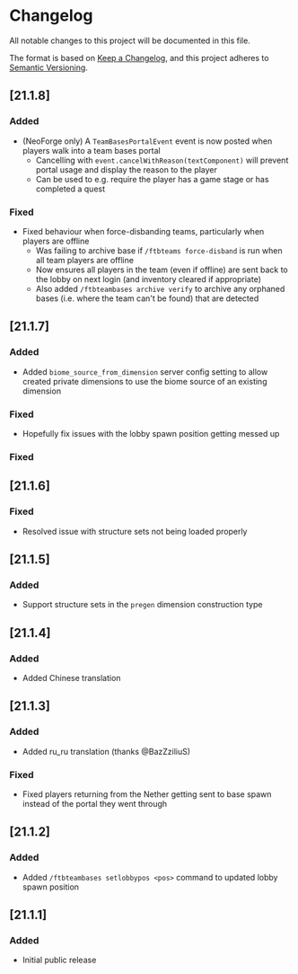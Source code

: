 # Changelog
All notable changes to this project will be documented in this file.

The format is based on [Keep a Changelog](https://keepachangelog.com/en/1.0.0/),
and this project adheres to [Semantic Versioning](https://semver.org/spec/v2.0.0.html).

## [21.1.8]

### Added
* (NeoForge only) A `TeamBasesPortalEvent` event is now posted when players walk into a team bases portal
  * Cancelling with `event.cancelWithReason(textComponent)` will prevent portal usage and display the reason to the player
  * Can be used to e.g. require the player has a game stage or has completed a quest

### Fixed
* Fixed behaviour when force-disbanding teams, particularly when players are offline
  * Was failing to archive base if `/ftbteams force-disband` is run when all team players are offline
  * Now ensures all players in the team (even if offline) are sent back to the lobby on next login (and inventory cleared if appropriate)
  * Also added `/ftbteambases archive verify` to archive any orphaned bases (i.e. where the team can't be found) that are detected

## [21.1.7]

### Added
* Added `biome_source_from_dimension` server config setting to allow created private dimensions to use the biome source of an existing dimension

### Fixed
* Hopefully fix issues with the lobby spawn position getting messed up

### Fixed

## [21.1.6]

### Fixed
* Resolved issue with structure sets not being loaded properly

## [21.1.5]

### Added
* Support structure sets in the `pregen` dimension construction type

## [21.1.4]

### Added
* Added Chinese translation

## [21.1.3]

### Added
* Added ru_ru translation (thanks @BazZziliuS)

### Fixed
* Fixed players returning from the Nether getting sent to base spawn instead of the portal they went through

## [21.1.2]

### Added
* Added `/ftbteambases setlobbypos <pos>` command to updated lobby spawn position

## [21.1.1]

### Added
* Initial public release
